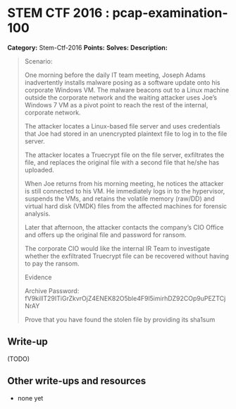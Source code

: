 # STEM CTF 2016 : pcap-examination-100

**Category:** Stem-Ctf-2016
**Points:** 
**Solves:** 
**Description:**

> Scenario:
> 
> One morning before the daily IT team meeting, Joseph Adams inadvertently installs malware posing as a software update onto his corporate Windows VM. The malware beacons out to a Linux machine outside the corporate network and the waiting attacker uses Joe’s Windows 7 VM as a pivot point to reach the rest of the internal, corporate network.
> 
> 
> The attacker locates a Linux-based file server and uses credentials that Joe had stored in an unencrypted plaintext file to log in to the file server.
> 
> 
> The attacker locates a Truecrypt file on the file server, exfiltrates the file, and replaces the original file with a second file that he/she has uploaded.
> 
> 
> When Joe returns from his morning meeting, he notices the attacker is still connected to his VM. He immediately logs in to the hypervisor, suspends the VMs, and retains the volatile memory (raw/DD) and virtual hard disk (VMDK) files from the affected machines for forensic analysis.
> 
> 
> Later that afternoon, the attacker contacts the company’s CIO Office and offers up the original file and password for ransom.
> 
> 
> The corporate CIO would like the internal IR Team to investigate whether the exfiltrated Truecrypt file can be recovered without having to pay the ransom.
> 
> 
> Evidence
> 
> Archive Password: fV9kilIT29ITiGrZkvrOjZ4ENEK82O5ble4F9l5imirhDZ92COp9uPEZTCjNrAY
> 
> Prove that you have found the stolen file by providing its sha1sum

## Write-up

(TODO)

## Other write-ups and resources

* none yet

